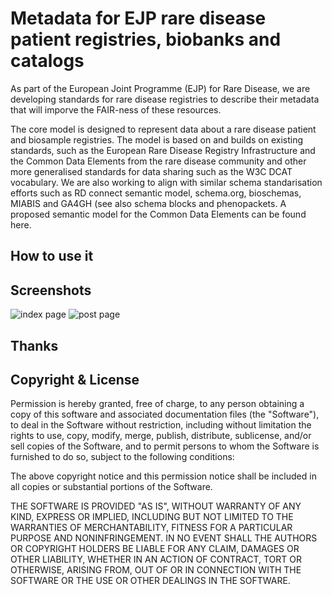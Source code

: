 # Metadata for EJP rare disease patient registries, biobanks and catalogs

As part of the European Joint Programme (EJP) for Rare Disease, we are developing standards for rare disease registries to describe their metadata that will imporve the FAIR-ness of these resources.

The core model is designed to represent data about a rare disease patient and biosample registries. The model is based on and builds on existing standards, such as the European Rare Disease Registry Infrastructure and the Common Data Elements from the rare disease community and other more generalised standards for data sharing such as the W3C DCAT vocabulary. We are also working to align with similar schema standarisation efforts such as RD connect semantic model, schema.org, bioschemas, MIABIS and GA4GH (see also schema blocks and phenopackets. A proposed semantic model for the Common Data Elements can be found here.

## How to use it



## Screenshots

![index page](https://raw.githubusercontent.com/)
![post page](https://raw.githubusercontent.com/)


## Thanks


## Copyright & License


Permission is hereby granted, free of charge, to any person obtaining a copy
of this software and associated documentation files (the "Software"), to deal
in the Software without restriction, including without limitation the rights
to use, copy, modify, merge, publish, distribute, sublicense, and/or sell
copies of the Software, and to permit persons to whom the Software is
furnished to do so, subject to the following conditions:

The above copyright notice and this permission notice shall be included in all
copies or substantial portions of the Software.

THE SOFTWARE IS PROVIDED "AS IS", WITHOUT WARRANTY OF ANY KIND, EXPRESS OR
IMPLIED, INCLUDING BUT NOT LIMITED TO THE WARRANTIES OF MERCHANTABILITY,
FITNESS FOR A PARTICULAR PURPOSE AND NONINFRINGEMENT. IN NO EVENT SHALL THE
AUTHORS OR COPYRIGHT HOLDERS BE LIABLE FOR ANY CLAIM, DAMAGES OR OTHER
LIABILITY, WHETHER IN AN ACTION OF CONTRACT, TORT OR OTHERWISE, ARISING FROM,
OUT OF OR IN CONNECTION WITH THE SOFTWARE OR THE USE OR OTHER DEALINGS IN THE
SOFTWARE.
